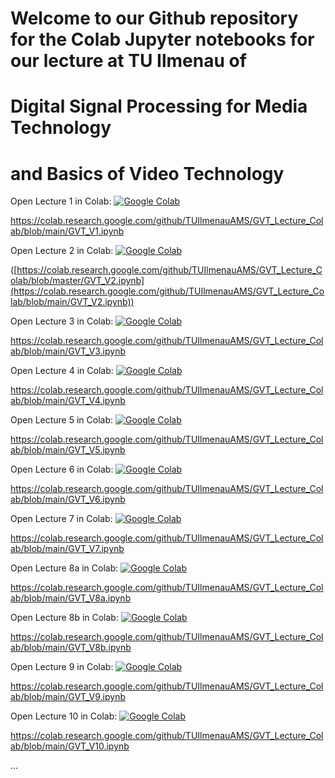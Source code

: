# Welcome to our Github repository for the Colab Jupyter notebooks for our lecture at TU Ilmenau of
# Digital Signal Processing for Media Technology
# and Basics of Video Technology

Open Lecture 1 in Colab:
[![Google Colab](https://badgen.net/badge/Launch/on%20Google%20Colab/black?icon=terminal)](https://colab.research.google.com/github/TUIlmenauAMS/GVT_Lecture_Colab/blob/main/GVT_V1.ipynb)

https://colab.research.google.com/github/TUIlmenauAMS/GVT_Lecture_Colab/blob/main/GVT_V1.ipynb

Open Lecture 2 in Colab:
[![Google Colab](https://badgen.net/badge/Launch/on%20Google%20Colab/black?icon=terminal)](https://colab.research.google.com/github/TUIlmenauAMS/GVT_Lecture_Colab/blob/main/GVT_V2.ipynb)

([https://colab.research.google.com/github/TUIlmenauAMS/GVT_Lecture_Colab/blob/master/GVT_V2.ipynb](https://colab.research.google.com/github/TUIlmenauAMS/GVT_Lecture_Colab/blob/main/GVT_V2.ipynb))

Open Lecture 3 in Colab:
[![Google Colab](https://badgen.net/badge/Launch/on%20Google%20Colab/black?icon=terminal)](https://colab.research.google.com/github/TUIlmenauAMS/GVT_Lecture_Colab/blob/main/GVT_V3.ipynb)

https://colab.research.google.com/github/TUIlmenauAMS/GVT_Lecture_Colab/blob/main/GVT_V3.ipynb

Open Lecture 4 in Colab:
[![Google Colab](https://badgen.net/badge/Launch/on%20Google%20Colab/black?icon=terminal)](https://colab.research.google.com/github/TUIlmenauAMS/GVT_Lecture_Colab/blob/main/GVT_V4.ipynb)

https://colab.research.google.com/github/TUIlmenauAMS/GVT_Lecture_Colab/blob/main/GVT_V4.ipynb

Open Lecture 5 in Colab:
[![Google Colab](https://badgen.net/badge/Launch/on%20Google%20Colab/black?icon=terminal)](https://colab.research.google.com/github/TUIlmenauAMS/GVT_Lecture_Colab/blob/main/GVT_V5.ipynb)

https://colab.research.google.com/github/TUIlmenauAMS/GVT_Lecture_Colab/blob/main/GVT_V5.ipynb

Open Lecture 6 in Colab:
[![Google Colab](https://badgen.net/badge/Launch/on%20Google%20Colab/black?icon=terminal)](https://colab.research.google.com/github/TUIlmenauAMS/GVT_Lecture_Colab/blob/main/GVT_V6.ipynb)

https://colab.research.google.com/github/TUIlmenauAMS/GVT_Lecture_Colab/blob/main/GVT_V6.ipynb

Open Lecture 7 in Colab:
[![Google Colab](https://badgen.net/badge/Launch/on%20Google%20Colab/black?icon=terminal)](https://colab.research.google.com/github/TUIlmenauAMS/GVT_Lecture_Colab/blob/main/GVT_V7.ipynb)

https://colab.research.google.com/github/TUIlmenauAMS/GVT_Lecture_Colab/blob/main/GVT_V7.ipynb

Open Lecture 8a in Colab:
[![Google Colab](https://badgen.net/badge/Launch/on%20Google%20Colab/black?icon=terminal)](https://colab.research.google.com/github/TUIlmenauAMS/GVT_Lecture_Colab/blob/main/GVT_V8a.ipynb)

https://colab.research.google.com/github/TUIlmenauAMS/GVT_Lecture_Colab/blob/main/GVT_V8a.ipynb

Open Lecture 8b in Colab:
[![Google Colab](https://badgen.net/badge/Launch/on%20Google%20Colab/black?icon=terminal)](https://colab.research.google.com/github/TUIlmenauAMS/GVT_Lecture_Colab/blob/main/GVT_V8b.ipynb)

https://colab.research.google.com/github/TUIlmenauAMS/GVT_Lecture_Colab/blob/main/GVT_V8b.ipynb

Open Lecture 9 in Colab:
[![Google Colab](https://badgen.net/badge/Launch/on%20Google%20Colab/black?icon=terminal)](https://colab.research.google.com/github/TUIlmenauAMS/GVT_Lecture_Colab/blob/main/GVT_V9.ipynb)

https://colab.research.google.com/github/TUIlmenauAMS/GVT_Lecture_Colab/blob/main/GVT_V9.ipynb

Open Lecture 10 in Colab:
[![Google Colab](https://badgen.net/badge/Launch/on%20Google%20Colab/black?icon=terminal)](https://colab.research.google.com/github/TUIlmenauAMS/GVT_Lecture_Colab/blob/main/GVT_V10.ipynb)

https://colab.research.google.com/github/TUIlmenauAMS/GVT_Lecture_Colab/blob/main/GVT_V10.ipynb

...
